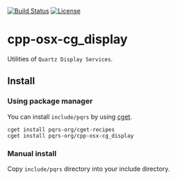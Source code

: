 [![Build Status](https://github.com/pqrs-org/cpp-osx-cg_display/workflows/CI/badge.svg)](https://github.com/pqrs-org/cpp-osx-cg_display/actions)
[![License](https://img.shields.io/badge/license-Boost%20Software%20License-blue.svg)](https://github.com/pqrs-org/cpp-osx-cg_display/blob/main/LICENSE.md)

# cpp-osx-cg_display

Utilities of `Quartz Display Services`.

## Install

### Using package manager

You can install `include/pqrs` by using [cget](https://github.com/pfultz2/cget).

```shell
cget install pqrs-org/cget-recipes
cget install pqrs-org/cpp-osx-cg_display
```

### Manual install

Copy `include/pqrs` directory into your include directory.
